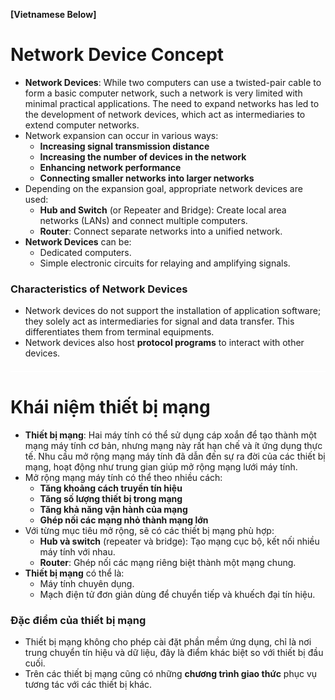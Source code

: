 **[Vietnamese Below]**

# Network Device Concept

- **Network Devices**: While two computers can use a twisted-pair cable to form a basic computer network, such a network is very limited with minimal practical applications. The need to expand networks has led to the development of network devices, which act as intermediaries to extend computer networks.
- Network expansion can occur in various ways:
  - **Increasing signal transmission distance**
  - **Increasing the number of devices in the network**
  - **Enhancing network performance**
  - **Connecting smaller networks into larger networks**
- Depending on the expansion goal, appropriate network devices are used:
  - **Hub and Switch** (or Repeater and Bridge): Create local area networks (LANs) and connect multiple computers.
  - **Router**: Connect separate networks into a unified network.
- **Network Devices** can be:
  - Dedicated computers.
  - Simple electronic circuits for relaying and amplifying signals.

### Characteristics of Network Devices
- Network devices do not support the installation of application software; they solely act as intermediaries for signal and data transfer. This differentiates them from terminal equipments.
- Network devices also host **protocol programs** to interact with other devices.

<div style="border-top: 2px solid white; margin: 20px 0;"></div>

# Khái niệm thiết bị mạng

- **Thiết bị mạng**: Hai máy tính có thể sử dụng cáp xoắn để tạo thành một mạng máy tính cơ bản, nhưng mạng này rất hạn chế và ít ứng dụng thực tế. Nhu cầu mở rộng mạng máy tính đã dẫn đến sự ra đời của các thiết bị mạng, hoạt động như trung gian giúp mở rộng mạng lưới máy tính.
- Mở rộng mạng máy tính có thể theo nhiều cách:
  - **Tăng khoảng cách truyền tín hiệu**
  - **Tăng số lượng thiết bị trong mạng**
  - **Tăng khả năng vận hành của mạng**
  - **Ghép nối các mạng nhỏ thành mạng lớn**
- Với từng mục tiêu mở rộng, sẽ có các thiết bị mạng phù hợp:
  - **Hub và switch** (repeater và bridge): Tạo mạng cục bộ, kết nối nhiều máy tính với nhau.
  - **Router**: Ghép nối các mạng riêng biệt thành một mạng chung.
- **Thiết bị mạng** có thể là:
  - Máy tính chuyên dụng.
  - Mạch điện tử đơn giản dùng để chuyển tiếp và khuếch đại tín hiệu.

### Đặc điểm của thiết bị mạng
- Thiết bị mạng không cho phép cài đặt phần mềm ứng dụng, chỉ là nơi trung chuyển tín hiệu và dữ liệu, đây là điểm khác biệt so với thiết bị đầu cuối.
- Trên các thiết bị mạng cũng có những **chương trình giao thức** phục vụ tương tác với các thiết bị khác.
